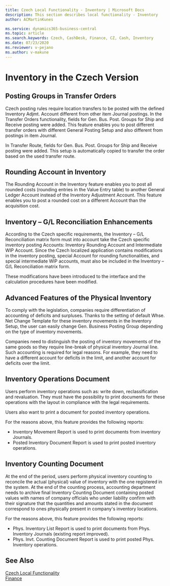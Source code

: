 ```yaml
---
title: Czech Local Functionality - Inventory | Microsoft Docs
description: This section describes local functionality - Inventory
author: ACMartinKunes

ms.service: dynamics365-business-central
ms.topic: article
ms.search.keywords: Czech, CashDesk, Finance, CZ, Cash, Inventory
ms.date: 07/23/2020
ms.reviewer: v-pejano
ms.author: v-makune
---
```


# Inventory in the Czech Version

## Posting Groups in Transfer Orders
Czech posting rules require location transfers to be posted with the defined Inventory Adjmt. Account different from other item Journal postings.
In the Transfer Orders functionality, fields for Gen. Bus. Post. Groups for Ship and Receive posting were added. This feature enables you to post different transfer orders with different General Posting Setup and also different from postings in item Journal.

In Transfer Route, fields for Gen. Bus. Post. Groups for Ship and Receive posting were added. This setup is automatically copied to transfer the order based on the used transfer route.

## Rounding Account in Inventory
The Rounding Account in the Inventory feature enables you to post all rounded costs (rounding entries in the Value Entry table) to another General Ledger Account instead of the Inventory Adjustment Account. This feature enables you to post a rounded cost on a different Account than the acquisition cost.

## Inventory – G/L Reconciliation Enhancements
According to the Czech specific requirements, the Inventory – G/L Reconciliation matrix form must into account take the Czech specific inventory posting Accounts: Inventory Rounding Account and Intermediate WIP Account. Since the Czech localized application contains modifications in the inventory posting, special Account for rounding functionalities, and special intermediate WIP accounts, must also be included in the Inventory – G/L Reconciliation matrix form.

These modifications have been introduced to the interface and the calculation procedures have been modified.

## Advanced Features of the Physical Inventory
To comply with the legislation, companies require differentiation of accounting of deficits and surpluses. Thanks to the setting of default Whse. Net Change Template for these inventory movements in the Inventory Setup, the user can easily change Gen. Business Posting Group depending on the type of inventory movements.

Companies need to distinguish the posting of inventory movements of the same goods so they require line-break of physical inventory Journal line. Such accounting is required for legal reasons. For example, they need to have a different account for deficits in the limit, and another account for deficits over the limit.

## Inventory Operations Document
Users perform inventory operations such as: write down, reclassification and revaluation. They must have the possibility to print documents for these operations with the layout in compliance with the legal requirements.

Users also want to print a document for posted inventory operations.

For the reasons above, this feature provides the following reports:

- Inventory Movement Report is used to print documents from inventory Journals.
- Posted Inventory Document Report is used to print posted inventory operations.

## Inventory Counting Document
At the end of the period, users perform physical inventory counting to reconcile the actual (physical) value of inventory with the one registered in the system. At the end of the counting process, accounting department needs to archive final Inventory Counting Document containing posted values with names of company officials who under liability confirm with their signature that the quantities and amounts stated in the document correspond to ones physically present in company's inventory locations.

For the reasons above, this feature provides the following reports:

- Phys. Inventory List Report is used to print documents from Phys. Inventory Journals (existing report improved).
- Phys. Invt. Counting Document Report is used to print posted Phys. Inventory operations.

## See Also
[Czech Local Functionality](czech-local-functionality.md)  
[Finance](finance.md)
